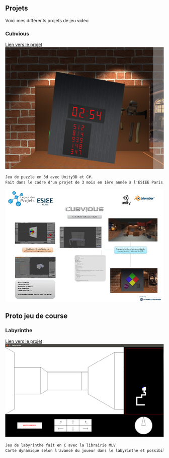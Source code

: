 


## Projets

Voici mes différents projets de jeu vidéo

### Cubvious

[Lien vers le projet](https://drive.google.com/open?id=0B0pxW2mxEZiYd3RxVFlLZFdLLVk)
![Image](Cubvious.png)

```markdown
Jeu de puzzle en 3d avec Unity3D et C#.
Fait dans le cadre d'un projet de 3 mois en 1ère année à l'ESIEE Paris.
```
![Image](posterCub.jpg)

## Proto jeu de course

### Labyrinthe
[Lien vers le projet](https://drive.google.com/open?id=0B0pxW2mxEZiYb0JreE5CdEJXN28)
![Image](laby.png)
```markdown
Jeu de labyrinthe fait en C avec la librairie MLV
Carte dynamique selon l'avancé du joueur dans le labyrinthe et possibilité de sauvegarde de sa progression.
```
